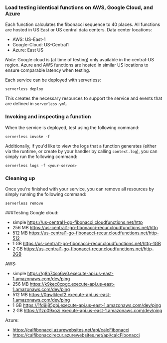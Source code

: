 ### Load testing identical functions on AWS, Google Cloud, and Azure

Each function calculates the fibonacci sequence to 40 places. All functions are hosted in US East or US central data centers. Data center locations:

* AWS: US-East-1
* Google-Cloud: US-Central1 
* Azure: East US

*Note*: Google cloud is (at time of testing) only available in the central-US region. Azure and AWS functions are hosted in similar US locations to ensure comparable latency when testing.   

Each service can be deployed with serverless: 

```shell
serverless deploy
```

This creates the necessary resources to support the service and events that are defined in `serverless.yml`.

### Invoking and inspecting a function

When the service is deployed, test using the following command:

```shell
serverless invoke -f 
```

Additionally, if you'd like to view the logs that a function generates (either via the runtime, or create by your handler by calling `context.log`), you can simply run the following command:

```shell
serverless logs -f <your-servce>
```

### Cleaning up

Once you're finished with your service, you can remove all resources by simply running the following command:

```shell
serverless remove
```

###Testing
Google cloud: 
* simple https://us-central1-go-fibonacci.cloudfunctions.net/http
* 256 MB https://us-central1-go-fibonacci-recur.cloudfunctions.net/http
* 512 MB https://us-central1-go-fibonacci-recur.cloudfunctions.net/http-512
* 1 GB https://us-central1-go-fibonacci-recur.cloudfunctions.net/http-1GB
* 2 GB https://us-central1-go-fibonacci-recur.cloudfunctions.net/http-2GB

AWS: 
* simple https://g8h74so6w0.execute-api.us-east-1.amazonaws.com/dev/ping
* 256 MB https://k9kec8cpgc.execute-api.us-east-1.amazonaws.com/dev/ping
* 512 MB https://0qwlklexf2.execute-api.us-east-1.amazonaws.com/dev/ping
* 1 GB https://1fd9j85pbj.execute-api.us-east-1.amazonaws.com/dev/ping
* 2 GB https://l1zp09xozj.execute-api.us-east-1.amazonaws.com/dev/ping

Azure: 
* https://calfibonacci.azurewebsites.net/api/calcFibonacci
* https://calfibonaccirecur.azurewebsites.net/api/calcFibonacci